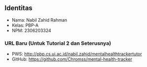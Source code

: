 ## Identitas
- Nama: Nabil Zahid Rahman
- Kelas: PBP-A
- NPM: 2306203324

### URL Baru (Untuk Tutorial 2 dan Seterusnya)
- PWS: http://pbp.cs.ui.ac.id/nabil.zahid/mentalhealthtrackertutor
- GitHub: https://github.com/Chromss/mental-health-tracker